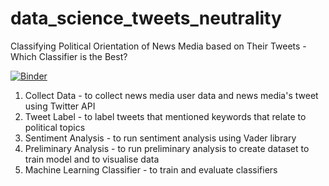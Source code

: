 # data_science_tweets_neutrality
Classifying Political Orientation of News Media based on Their Tweets - Which Classifier is the Best?

[![Binder](https://mybinder.org/badge_logo.svg)](https://mybinder.org/v2/gh/katherineskc/data_science_tweets_neutrality/main)

1. Collect Data - to collect news media user data and news media's tweet using Twitter API
2. Tweet Label - to label tweets that mentioned keywords that relate to political topics 
3. Sentiment Analysis - to run sentiment analysis using Vader library 
4. Preliminary Analysis - to run preliminary analysis to create dataset to train model and to visualise data
5. Machine Learning Classifier - to train and evaluate classifiers
